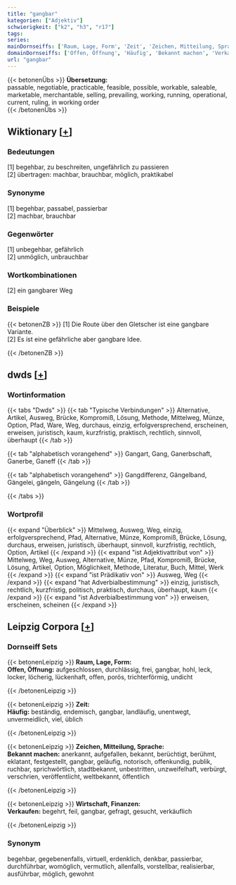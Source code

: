```yaml
---
title: "gangbar"
kategorien: ["Adjektiv"]
schwierigkeit: ["k2", "h3", "r17"]
tags:
series:
mainDornseiffs: ['Raum, Lage, Form', 'Zeit', 'Zeichen, Mitteilung, Sprache', 'Wirtschaft, Finanzen']
domainDornseiffs: ['Offen, Öffnung', 'Häufig', 'Bekannt machen', 'Verkaufen']
url: "gangbar"
---
```


{{< betonenÜbs >}}
**Übersetzung:**  
passable, negotiable, practicable, feasible, possible, workable, saleable, marketable, merchantable, selling, prevailing, working, running, operational, current, ruling, in working order  
{{< /betonenÜbs >}}

## Wiktionary [[+](https://de.wiktionary.org/wiki/gangbar)]

### Bedeutungen
[1] begehbar, zu beschreiten, ungefährlich zu passieren  
[2] übertragen: machbar, brauchbar, möglich, praktikabel  

### Synonyme
[1] begehbar, passabel, passierbar  
[2] machbar, brauchbar  

### Gegenwörter
[1] unbegehbar, gefährlich  
[2] unmöglich, unbrauchbar  

### Wortkombinationen
[2] ein gangbarer Weg  

### Beispiele
{{< betonenZB >}}
[1] Die Route über den Gletscher ist eine gangbare Variante.  
[2] Es ist eine gefährliche aber gangbare Idee.  

{{< /betonenZB >}}


## dwds [[+](https://www.dwds.de/wb/gangbar)]

### Wortinformation
{{< tabs "Dwds" >}}
{{< tab "Typische Verbindungen" >}}
Alternative, Artikel, Ausweg, Brücke, Kompromiß, Lösung, Methode, Mittelweg, Münze, Option, Pfad, Ware, Weg, durchaus, einzig, erfolgversprechend, erscheinen, erweisen, juristisch, kaum, kurzfristig, praktisch, rechtlich, sinnvoll, überhaupt
{{< /tab >}}

{{< tab "alphabetisch vorangehend" >}}
Gangart, Gang, Ganerbschaft, Ganerbe, Ganeff
{{< /tab >}}

{{< tab "alphabetisch vorangehend" >}}
Gangdifferenz, Gängelband, Gängelei, gängeln, Gängelung
{{< /tab >}}

{{< /tabs >}}

### Wortprofil
{{< expand "Überblick" >}} Mittelweg, Ausweg, Weg, einzig, erfolgversprechend, Pfad, Alternative, Münze, Kompromiß, Brücke, Lösung, durchaus, erweisen, juristisch, überhaupt, sinnvoll, kurzfristig, rechtlich, Option, Artikel {{< /expand >}}
{{< expand "ist Adjektivattribut von" >}} Mittelweg, Weg, Ausweg, Alternative, Münze, Pfad, Kompromiß, Brücke, Lösung, Artikel, Option, Möglichkeit, Methode, Literatur, Buch, Mittel, Werk {{< /expand >}}
{{< expand "ist Prädikativ von" >}} Ausweg, Weg {{< /expand >}}
{{< expand "hat Adverbialbestimmung" >}} einzig, juristisch, rechtlich, kurzfristig, politisch, praktisch, durchaus, überhaupt, kaum {{< /expand >}}
{{< expand "ist Adverbialbestimmung von" >}} erweisen, erscheinen, scheinen {{< /expand >}}

## Leipzig Corpora [[+](https://corpora.uni-leipzig.de/en/res?word=gangbar&corpusId=deu_newscrawl-public_2018)]

### Dornseiff Sets
{{< betonenLeipzig >}}
**Raum, Lage, Form:**  
**Offen, Öffnung:** aufgeschlossen, durchlässig, frei, gangbar, hohl, leck, locker, löcherig, lückenhaft, offen, porös, trichterförmig, undicht  

{{< /betonenLeipzig >}}


{{< betonenLeipzig >}}
**Zeit:**  
**Häufig:** beständig, endemisch, gangbar, landläufig, unentwegt, unvermeidlich, viel, üblich  

{{< /betonenLeipzig >}}


{{< betonenLeipzig >}}
**Zeichen, Mitteilung, Sprache:**  
**Bekannt machen:** anerkannt, aufgefallen, bekannt, berüchtigt, berühmt, eklatant, festgestellt, gangbar, geläufig, notorisch, offenkundig, publik, ruchbar, sprichwörtlich, stadtbekannt, unbestritten, unzweifelhaft, verbürgt, verschrien, veröffentlicht, weltbekannt, öffentlich  

{{< /betonenLeipzig >}}


{{< betonenLeipzig >}}
**Wirtschaft, Finanzen:**  
**Verkaufen:** begehrt, feil, gangbar, gefragt, gesucht, verkäuflich  

{{< /betonenLeipzig >}}

### Synonym
begehbar, gegebenenfalls, virtuell, erdenklich, denkbar, passierbar, durchführbar, womöglich, vermutlich, allenfalls, vorstellbar, realisierbar, ausführbar, möglich, gewohnt

